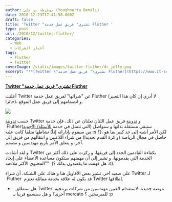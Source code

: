 ```yaml
---
author: يوغرطة بن علي (Youghourta Benali)
date: 2010-12-23T17:41:58.000Z
draft: false
title: 'Twitter "تشتري" فريق عمل خدمة Fluther '
type: post
url: /2010/12/twitter-fluther/
categories:
  - Web
  - أخبار الشركات
tags:
  - Fluther
  - Twitter
coverImage: /static/images/twitter-fluther/dr_jelly.png
excerpt: "**[Twitter \"تشتري\" فريق عمل خدمة Fluther](https://www.it-scoop.com/2010/12/twitter-fluther/)**\n\nأعلنت Twitter عن \"شرائها\" لفريق عمل خدمة Fluther (لا أدري إن كان هذا التعبير جائزا)، و انضمامهم إلى فريق عمل الموقع.\n\n\n\nحسب [تدوينة](http://blog.twitter.com/2010/12/fluther-flocks-to-twitter.html) Twitter و [تدوينة](http://blog.fluther.com/fluther-joins-twitter/) فريق عمل اللتان تعلنان عن ذلك، فإن خدمة \_Fluther(التي تتمثل"
---
```

**[Twitter "تشتري" فريق عمل خدمة Fluther](https://www.it-scoop.com/2010/12/twitter-fluther/)**

أعلنت Twitter عن "شرائها" لفريق عمل خدمة Fluther (لا أدري إن كان هذا التعبير جائزا)، و انضمامهم إلى فريق عمل الموقع.

![](/static/images/twitter-fluther/dr_jelly.png)

حسب [تدوينة](http://blog.twitter.com/2010/12/fluther-flocks-to-twitter.html) Twitter و [تدوينة](http://blog.fluther.com/fluther-joins-twitter/) فريق عمل اللتان تعلنان عن ذلك، فإن خدمة  Fluther(التي تتمثل في خدمة [للأسئلة/ الأجوبة](http://www.fluther.com/help/)) ستبقى مستقلة بذاتها و ستواصل نشاطها مثلما كانت عليه (من سيقوم بإداراته إذاً :s ؟)، لكن الأمر أشبه إلى حد كبير بما هو حاصل في مجال الرياضة (و كرة القدم تحديدا) من شراء اللاعبين و انتقالهم من فريق إلى آخر. و يتعلق الأمر بأربع مهندسين و مصمم.

و لقد أشادت Twitter بكفاءة القادمين الجدد إلى فريقها، و ركزت على ذلك أكثر من الخدمة التي يقدمونها، و تشير إلى أن مهمتهم ستكون مساعدة الأعضاء على إيجاد "المحتوى الأكثر ملاءمة"  (هل فهمت ما يقصدون بذلك ؟ :s).

على صعيد آخر، تشير بعض الأقاويل هنا و هناك على الشبكة، أن شراء Twitter لـ  Fluther  قد يكون له علاقة بخدمة مماثلة تعتزم Twitter إطلاقها.

-     هل ستطلق Twitter  موضة جديدة، لاستقدام لاعبين مهندسين من شركات برمجية أخرى؟ و هل سنسمع قريبا بـ mercato للمبرمجين ؟ :p
